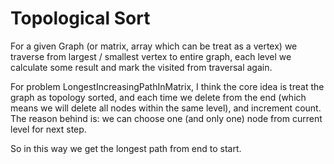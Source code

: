 # Topological Sort

For a given Graph (or matrix, array which can be treat as a vertex)
we traverse from largest / smallest vertex to entire graph, 
each level we calculate some result and mark the visited from traversal again.

For problem LongestIncreasingPathInMatrix, 
I think the core idea is treat the graph as topology sorted, and each time we delete from the end (which means we will delete all nodes within the same level), and increment count. The reason behind is: we can choose one (and only one) node from current level for next step.

So in this way we get the longest path from end to start.

